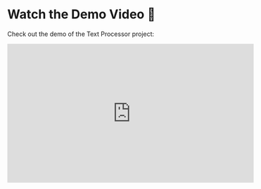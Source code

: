 # Watch the Demo Video 🎥

Check out the demo of the Text Processor project:

<iframe width="560" height="315" src="https://www.youtube.com/embed/EliWS819ARA" title="Reading and Writing in a JSON File using Python" frameborder="0" allow="accelerometer; autoplay; clipboard-write; encrypted-media; gyroscope; picture-in-picture; web-share" referrerpolicy="strict-origin-when-cross-origin" allowfullscreen></iframe>

